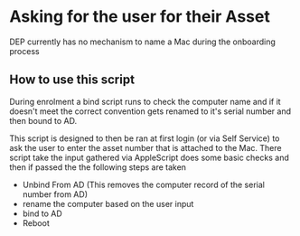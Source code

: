 # Asking for the user for their Asset

DEP currently has no mechanism to name a Mac during the onboarding process

## How to use this script

During enrolment a bind script runs to check the computer name and if it doesn't meet the correct convention gets renamed to it's serial number and then bound to AD.

This script is designed to then be ran at first login (or via Self Service) to ask the user to enter the asset number that is attached to the Mac. There script take the input gathered via AppleScript does some basic checks and then if passed the the following steps are taken

- Unbind From AD (This removes the computer record of the serial number from AD)
- rename the computer based on the user input
- bind to AD
- Reboot

